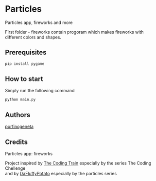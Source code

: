 # Particles
Particles app, fireworks and more

First folder - fireworks contain progoram which makes fireworks with different colors and shapes.

## Prerequisites

```bash
pip install pygame
```
## How to start

Simply run the following command

```bash
python main.py
```
## Authors

[porfinogeneta](https://github.com/porfinogeneta)


## Credits

Particles app: fireworks 

Project inspired by [The Coding Train](https://www.youtube.com/channel/UCvjgXvBlbQiydffZU7m1_aw) especially by the series The Coding Chellenge <br/>
and by [DaFluffyPotato](https://www.youtube.com/channel/UCYNrBrBOgTfHswcz2DdZQFA) especially by the particles series
